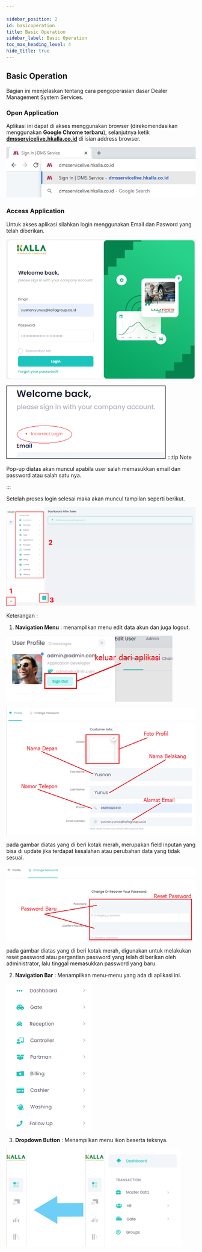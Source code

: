 ```yaml
---

sidebar_position: 2
id: basicoperation
title: Basic Operation
sidebar_label: Basic Operation
toc_max_heading_level: 4
hide_title: true
---
```


## Basic Operation


Bagian ini menjelaskan tentang cara pengoperasian dasar Dealer Management System Services.

### Open Application

Aplikasi ini dapat di akses menggunakan browser (direkomendasikan menggunakan **Google Chrome terbaru**), selanjutnya ketik **[dmsservicelive.hkalla.co.id](https://dmsservicelive.hkalla.co.id)** di isian address browser.

![Docusaurus Plushie](img_basicoperation/url.png)

### Access Application

Untuk akses aplikasi silahkan login menggunakan Email dan Pasword yang telah diberikan.

![Docusaurus Plushie](img_basicoperation/login.png)

![Docusaurus Plushie](img_basicoperation/gagalogin.png)
:::tip Note

Pop-up diatas akan muncul apabila user salah memasukkan email dan password atau salah satu nya.

:::

Setelah proses login selesai maka akan muncul tampilan seperti berikut.

![Docusaurus Plushie](img_basicoperation/dashboard.png)

Keterangan :
1. **Navigation Menu** : menampilkan menu edit data akun dan juga logout.

![Docusaurus Plushie](img_basicoperation/popupmenu.png)

![Docusaurus Plushie](img_basicoperation/editprofile.png)

pada gambar diatas yang di beri kotak merah, merupakan field inputan yang bisa di update jika terdapat kesalahan atau perubahan data yang tidak sesuai.

![Docusaurus Plushie](img_basicoperation/password.png)

pada gambar diatas yang di beri kotak merah, digunakan untuk melakukan reset password atau pergantian password yang telah di berikan oleh administrator, lalu tinggal memasukkan password yang baru.

2. **Navigation Bar** : Menampilkan menu-menu yang ada di aplikasi ini.

![Docusaurus Plushie](img_basicoperation/navbar.png)

3. **Dropdown Button** : Menampilkan menu ikon beserta teksnya.

![Docusaurus Plushie](img_basicoperation/dropdown.png)

<!---4. **Dashboard Aftersales** : Menampilkan data dalam bentuk grafik dan chart. -->

<!--
### Action List View
Berikut ini adalah penjelasan tampilan icon pada list view.

| Action | Fungsi |
|--------|--------|
| ![Docusaurus Plushie](img_basicoperation/btn/1.png) | menambah data |
| ![Docusaurus Plushie](img_basicoperation/btn/2.png) | **Edit** : Ubah Data, **Delete** : Hapus Data |
| ![Docusaurus Plushie](img_basicoperation/btn/3.png) | Filter untuk menampilkan jumlah data yang tampil. |
| ![Docusaurus Plushie](img_basicoperation/btn/4.png) | Menampilkan data berdasarkan keyword text yang di input. |
| ![Docusaurus Plushie](img_basicoperation/btn/5.png) | Mencetak bukti bayar, yang nantinya kustomer memberikan kepada kasir bahwa invoice telah terbayar. |
| ![Docusaurus Plushie](img_basicoperation/btn/6.png) | Menambah keluhan kustomer |
| ![Docusaurus Plushie](img_basicoperation/btn/7.png) | Menambah job pengerjaan |
| ![Docusaurus Plushie](img_basicoperation/btn/8.png) | Menambah Part untuk pengerjaan |
| ![Docusaurus Plushie](img_basicoperation/btn/10.png) | Menyimpan work order |
| ![Docusaurus Plushie](img_basicoperation/btn/11.png) | Mencetak work order |
| ![Docusaurus Plushie](img_basicoperation/btn/12.png) | Melanjutkan ke proses selanjutnya |
| ![Docusaurus Plushie](img_basicoperation/btn/13.png) | Mengunduh laporan |
| ![Docusaurus Plushie](img_basicoperation/btn/14.png) | Menghitung ulang total job dan part yang ada pada Work Order |
-->